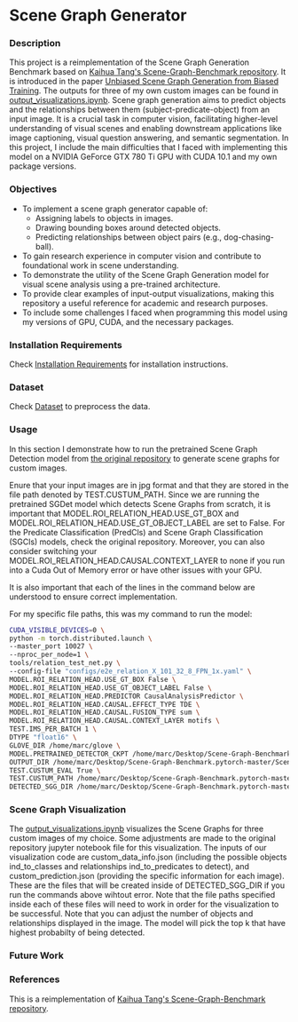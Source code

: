 # Scene Graph Generator

### Description
This project is a reimplementation of the Scene Graph Generation Benchmark based on [Kaihua Tang's Scene-Graph-Benchmark repository](https://github.com/KaihuaTang/Scene-Graph-Benchmark.pytorch/blob/master/README.md). It is introduced in the paper [Unbiased Scene Graph Generation from Biased Training](https://openaccess.thecvf.com/content_CVPR_2020/papers/Tang_Unbiased_Scene_Graph_Generation_From_Biased_Training_CVPR_2020_paper.pdf). The outputs for three of my own custom images can be found in [output_visualizations.ipynb](output_visualizations.ipynb). Scene graph generation aims to predict objects and the relationships between them (subject-predicate-object) from an input image. It is a crucial task in computer vision, facilitating higher-level understanding of visual scenes and enabling downstream applications like image captioning, visual question answering, and semantic segmentation. In this project, I include the main difficulties that I faced with implementing this model on a NVIDIA GeForce GTX 780 Ti GPU with CUDA 10.1 and my own package versions.


### Objectives
- To implement a scene graph generator capable of:
    - Assigning labels to objects in images.
    - Drawing bounding boxes around detected objects.
    - Predicting relationships between object pairs (e.g., dog-chasing-ball).
- To gain research experience in computer vision and contribute to foundational work in scene understanding.
- To demonstrate the utility of the Scene Graph Generation model for visual scene analysis using a pre-trained architecture.
- To provide clear examples of input-output visualizations, making this repository a useful reference for academic and research purposes.
- To include some challenges I faced when programming this model using my versions of GPU, CUDA, and the necessary packages.


### Installation Requirements
Check [Installation Requirements](Installation_Requirements.md) for installation instructions.


### Dataset
Check [Dataset](Dataset.md) to preprocess the data. 

### Usage
In this section I demonstrate how to run the pretrained Scene Graph Detection model from [the original repository](https://github.com/KaihuaTang/Scene-Graph-Benchmark.pytorch/blob/master/README.md) to generate scene graphs for custom images. 

Enure that your input images are in jpg format and that they are stored in the file path denoted by TEST.CUSTUM_PATH. Since we are running the pretrained SGDet model which detects Scene Graphs from scratch, it is important that MODEL.ROI_RELATION_HEAD.USE_GT_BOX and MODEL.ROI_RELATION_HEAD.USE_GT_OBJECT_LABEL are set to False. For the Predicate Classification (PredCls) and Scene Graph Classification (SGCls) models, check the original repository. Moreover, you can also consider switching your MODEL.ROI_RELATION_HEAD.CAUSAL.CONTEXT_LAYER to none if you run into a Cuda Out of Memory error or have other issues with your GPU. 

It is also important that each of the lines in the command below are understood to ensure correct implementation.

For my specific file paths, this was my command to run the model:

```bash
CUDA_VISIBLE_DEVICES=0 \
python -m torch.distributed.launch \
--master_port 10027 \
--nproc_per_node=1 \
tools/relation_test_net.py \
--config-file "configs/e2e_relation_X_101_32_8_FPN_1x.yaml" \
MODEL.ROI_RELATION_HEAD.USE_GT_BOX False \
MODEL.ROI_RELATION_HEAD.USE_GT_OBJECT_LABEL False \
MODEL.ROI_RELATION_HEAD.PREDICTOR CausalAnalysisPredictor \
MODEL.ROI_RELATION_HEAD.CAUSAL.EFFECT_TYPE TDE \
MODEL.ROI_RELATION_HEAD.CAUSAL.FUSION_TYPE sum \
MODEL.ROI_RELATION_HEAD.CAUSAL.CONTEXT_LAYER motifs \
TEST.IMS_PER_BATCH 1 \
DTYPE "float16" \
GLOVE_DIR /home/marc/glove \
MODEL.PRETRAINED_DETECTOR_CKPT /home/marc/Desktop/Scene-Graph-Benchmark.pytorch-master/Scene-Graph-Benchmark.pytorch/checkpoints/pretrained_faster_rcnn/model_final.pth \
OUTPUT_DIR /home/marc/Desktop/Scene-Graph-Benchmark.pytorch-master/Scene-Graph-Benchmark.pytorch/checkpoints/outputs \
TEST.CUSTUM_EVAL True \
TEST.CUSTUM_PATH /home/marc/Desktop/Scene-Graph-Benchmark.pytorch-master/Scene-Graph-Benchmark.pytorch/checkpoints/custom_images \
DETECTED_SGG_DIR /home/marc/Desktop/Scene-Graph-Benchmark.pytorch-master/Scene-Graph-Benchmark.pytorch/checkpoints/outputs
```

### Scene Graph Visualization
The [output_visualizations.ipynb](output_visualizations.ipynb) visualizes the Scene Graphs for three custom images of my choice. Some adjustments are made to the original repository jupyter notebook file for this visualization. The inputs of our visualization code are custom_data_info.json (including the possible objects ind_to_classes and relationships ind_to_predicates to detect), and custom_prediction.json (providing the specific information for each image). These are the files that will be created inside of DETECTED_SGG_DIR if you run the commands above wihtout error. Note that the file paths specified inside each of these files will need to work in order for the visualization to be successful. Note that you can adjust the number of objects and relationships displayed in the image. The model will pick the top k that have highest probabilty of being detected.

### Future Work


### References 
This is a reimplementation of [Kaihua Tang's Scene-Graph-Benchmark repository](https://github.com/KaihuaTang/Scene-Graph-Benchmark.pytorch/blob/master/README.md).

